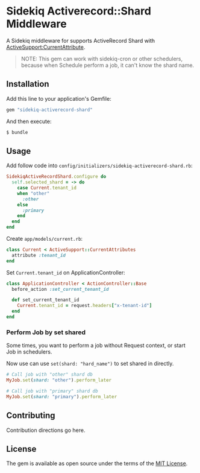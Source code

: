 # Sidekiq Activerecord::Shard Middleware

A Sidekiq middleware for supports ActiveRecord Shard with [ActiveSupport:CurrentAttribute](https://api.rubyonrails.org/classes/ActiveSupport/CurrentAttributes.html).

> NOTE: This gem can work with sidekiq-cron or other schedulers, because when Schedule perform a job, it can't know the shard name.

## Installation

Add this line to your application's Gemfile:

```ruby
gem "sidekiq-activerecord-shard"
```

And then execute:
```bash
$ bundle
```

## Usage

Add follow code into `config/initializers/sidekiq-activerecord-shard.rb`:

```rb
SidekiqActiveRecordShard.configure do
  self.selected_shard = -> do
    case Current.tenant_id
    when "other"
      :other
    else
      :primary
    end
  end
end
```

Create `app/models/current.rb`:

```rb
class Current < ActiveSupport::CurrentAttributes
  attribute :tenant_id
end
```

Set `Current.tenant_id` on ApplicationController:

```rb
class ApplicationController < ActionController::Base
  before_action :set_current_tenant_id

  def set_current_tenant_id
    Current.tenant_id = request.headers["x-tenant-id"]
  end
end
```

### Perform Job by set shared

Some times, you want to perform a job without Request context, or start Job in schedulers.

Now use can use `set(shard: "hard_name")` to set shared in directly.

```rb
# Call job with "other" shard db
MyJob.set(shard: "other").perform_later

# Call job with "primary" shard db
MyJob.set(shard: "primary").perform_later
```

## Contributing

Contribution directions go here.

## License
The gem is available as open source under the terms of the [MIT License](https://opensource.org/licenses/MIT).
